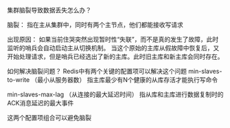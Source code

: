 集群脑裂导致数据丢失怎么办？

脑裂：
指在主从集群中，同时有两个主节点，他们都能接收写请求

出现原因：
如果当前住哭突然出现暂时性“失联”，而不是真的发生了故障，此时监听的哨兵会自动启动主从切换机制。
当这个原始的主库从假故障中恢复后，又开始处理请求，但是哨兵已经选出了新的主库。此时旧主库和新主库会同时存在。

如何解决脑裂问题？
Redis中有两个关键的配置项可以解决这个问题
min-slaves-to-write （最小从服务器数）
指主库最少有N个健康的从库存活才能执行写命令

min-slaves-max-lag	（从连接的最大延迟时间）
指从库和主库进行数据复制时的ACK消息延迟的最大事件

这两个配置项组合可以避免脑裂
